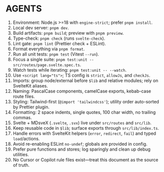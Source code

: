 # AGENTS

1. Environment: Node.js >=18 with `engine-strict`; prefer `pnpm install`.
2. Local dev server: `pnpm dev`.
3. Build artifacts: `pnpm build`; preview with `pnpm preview`.
4. Type-check: `pnpm check` (runs `svelte-check`).
5. Lint gate: `pnpm lint` (Prettier check + ESLint).
6. Format everything via `pnpm format`.
7. Run all unit tests: `pnpm test` (Vitest `--run`).
8. Focus a single suite: `pnpm test:unit -- src/routes/page.svelte.spec.ts`.
9. Watch tests while iterating: `pnpm test:unit -- --watch`.
10. Use `<script lang="ts">`; TS config is `strict`, `allowJs`, and `checkJs`.
11. Imports: group node/external before `$lib` and relative modules; rely on SvelteKit aliases.
12. Naming: PascalCase components, camelCase exports, kebab-case route files.
13. Styling: Tailwind-first (`@import 'tailwindcss'`); utility order auto-sorted by Prettier plugin.
14. Formatting: 2 space indents, single quotes, 100 char width, no trailing commas.
15. Svelte + MDsveX (`.svelte`, `.svx`) live under `src/routes` and `src/lib`.
16. Keep reusable code in `$lib`; surface exports through `src/lib/index.ts`.
17. Handle errors with SvelteKit helpers (`error`, `redirect`, `fail`) and typed `load`/actions.
18. Avoid re-enabling ESLint `no-undef`; globals are provided in config.
19. Prefer pure functions and stores; log sparingly and clean up debug utilities.
20. No Cursor or Copilot rule files exist—treat this document as the source of truth.

